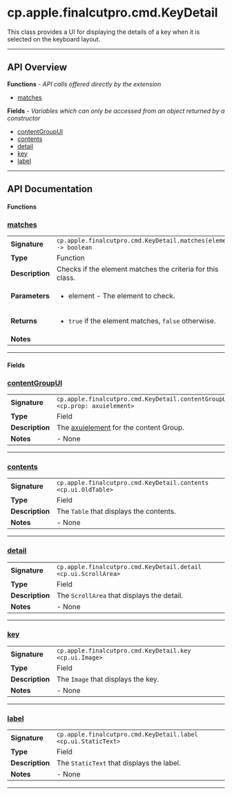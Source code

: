 # cp.apple.finalcutpro.cmd.KeyDetail

This class provides a UI for displaying the details of a key when it is selected on the keyboard layout.

---

## API Overview
**Functions** - _API calls offered directly by the extension_
 * [matches](#matches)

**Fields** - _Variables which can only be accessed from an object returned by a constructor_
 * [contentGroupUI](#contentgroupui)
 * [contents](#contents)
 * [detail](#detail)
 * [key](#key)
 * [label](#label)


---

## API Documentation

#### Functions


### [matches](#matches)

|                                             |                                                                                     |
| --------------------------------------------|-------------------------------------------------------------------------------------|
| **Signature**                               | `cp.apple.finalcutpro.cmd.KeyDetail.matches(element) -> boolean`                                                                    |
| **Type**                                    | Function                                                                     |
| **Description**                             | Checks if the element matches the criteria for this class.                                                                     |
| **Parameters**                              | <ul><li>element - The element to check.</li></ul> |
| **Returns**                                 | <ul><li>`true` if the element matches, `false` otherwise.</li></ul>          |
| **Notes**                                   | <ul></ul> |

---

#### Fields


### [contentGroupUI](#contentgroupui)

|                                             |                                                                                     |
| --------------------------------------------|-------------------------------------------------------------------------------------|
| **Signature**                               | `cp.apple.finalcutpro.cmd.KeyDetail.contentGroupUI <cp.prop: axuielement>`                                                                    |
| **Type**                                    | Field                                                                     |
| **Description**                             | The [axuielement](cp.prop.axuielement) for the content Group.                                                                     |
| **Notes**                                   | - None |

---


### [contents](#contents)

|                                             |                                                                                     |
| --------------------------------------------|-------------------------------------------------------------------------------------|
| **Signature**                               | `cp.apple.finalcutpro.cmd.KeyDetail.contents <cp.ui.OldTable>`                                                                    |
| **Type**                                    | Field                                                                     |
| **Description**                             | The `Table` that displays the contents.                                                                     |
| **Notes**                                   | - None |

---


### [detail](#detail)

|                                             |                                                                                     |
| --------------------------------------------|-------------------------------------------------------------------------------------|
| **Signature**                               | `cp.apple.finalcutpro.cmd.KeyDetail.detail <cp.ui.ScrollArea>`                                                                    |
| **Type**                                    | Field                                                                     |
| **Description**                             | The `ScrollArea` that displays the detail.                                                                     |
| **Notes**                                   | - None |

---


### [key](#key)

|                                             |                                                                                     |
| --------------------------------------------|-------------------------------------------------------------------------------------|
| **Signature**                               | `cp.apple.finalcutpro.cmd.KeyDetail.key <cp.ui.Image>`                                                                    |
| **Type**                                    | Field                                                                     |
| **Description**                             | The `Image` that displays the key.                                                                     |
| **Notes**                                   | - None |

---


### [label](#label)

|                                             |                                                                                     |
| --------------------------------------------|-------------------------------------------------------------------------------------|
| **Signature**                               | `cp.apple.finalcutpro.cmd.KeyDetail.label <cp.ui.StaticText>`                                                                    |
| **Type**                                    | Field                                                                     |
| **Description**                             | The `StaticText` that displays the label.                                                                     |
| **Notes**                                   | - None |

---

